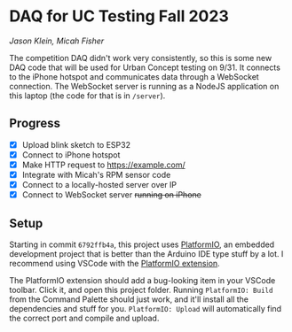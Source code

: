 # DAQ for UC Testing Fall 2023

_Jason Klein, Micah Fisher_

The competition DAQ didn't work very consistently, so this is some new DAQ code that will be used for Urban Concept testing on 9/31. It connects to the iPhone hotspot and communicates data through a WebSocket connection. The WebSocket server is running as a NodeJS application on this laptop (the code for that is in `/server`).

## Progress

- [x] Upload blink sketch to ESP32
- [x] Connect to iPhone hotspot
- [x] Make HTTP request to https://example.com/
- [x] Integrate with Micah's RPM sensor code
- [x] Connect to a locally-hosted server over IP
- [x] Connect to WebSocket server ~~running on iPhone~~

## Setup

Starting in commit `6792ffb4a`, this project uses [PlatformIO](https://platformio.org/), an embedded development project that is better than the Arduino IDE type stuff by a lot. I recommend using VSCode with the [PlatformIO extension](https://marketplace.visualstudio.com/items?itemName=platformio.platformio-ide). 

The PlatformIO extension should add a bug-looking item in your VSCode toolbar. Click it, and open this project folder. Running `PlatformIO: Build` from the Command Palette should just work, and it'll install all the dependencies and stuff for you. `PlatformIO: Upload` will automatically find the correct port and compile and upload.
